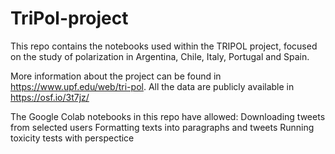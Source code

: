 # TriPol-project
This repo contains the notebooks used within the TRIPOL project, focused on the study of polarization in Argentina, Chile, Italy, Portugal and Spain.

More information about the project can be found in https://www.upf.edu/web/tri-pol. All the data are publicly available in https://osf.io/3t7jz/

The Google Colab notebooks in this repo have allowed:
  Downloading tweets from selected users
  Formatting texts into paragraphs and tweets
  Running toxicity tests with perspectice
